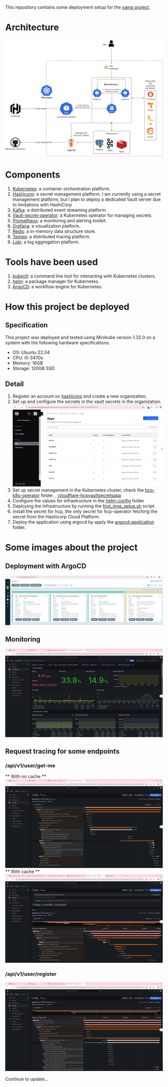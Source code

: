 This repository contains some deployment setup for
the [yamp project](https://github.com/ngodat0103/yamp.git).

# Architecture
![architecture](docs/architecture.png)

# Components
1. [Kubernetes](https://kubernetes.io/docs/concepts/overview/): a container orchestration platform.
2. [Hashicorp](https://developer.hashicorp.com/hcp/docs/vault-secrets): a secret management platform. 
I am currently using a secret management platform, but I plan to deploy a dedicated Vault server due to limitations with HashiCorp
3. [Kafka](https://kafka.apache.org/): a distributed event streaming platform.
4. [Vault-secret-operator](https://developer.hashicorp.com/vault/tutorials/kubernetes/vault-secrets-operator): a Kubernetes operator for managing secrets. 
4. [Prometheus](https://prometheus.io/): a monitoring and alerting toolkit.
5. [Grafana](https://grafana.com/): a visualization platform.
6. [Redis](https://redis.io/): a in-memory data structure store.
7. [Tempo](https://grafana.com/oss/tempo/): a distributed tracing platform.
8. [Loki](https://grafana.com/oss/loki/): a log aggregation platform.

# Tools have been used
1. [kubectl](https://kubernetes.io/docs/reference/kubectl/overview/): a command line tool for interacting with Kubernetes clusters.
2. [helm](https://helm.sh/): a package manager for Kubernetes.
3. [ArgoCD](https://argoproj.github.io/argo/): a workflow engine for Kubernetes.
# How this project be deployed
## Specification
This project was deployed and tested using Minikube version 1.32.0 on a system with the following hardware specifications:
- OS: Ubuntu 22.04 
- CPU: i5-3470s
- Memory: 16GB
- Storage: 120GB SSD 
## Detail 
1. Register an account on [hashicorp](https://app.terraform.io/signup/account) and create a new organization.
2. Set up and configure the secrets in the vault secrets in the organization.
![hashicorp-secret](docs/hashicorp-secret.png)
3. Set up secret management in the Kubernetes cluster, check the [hcp-k8s-operator](./yamp/templates/hcp-k8s-operator) folder.
, [cloudflare-hcpvaultsecretsapp](./yamp/templates/hcp-k8s-operator/hcpvaultsecretsapp/cloudflared-hcpvaultsecretsapp.yaml)
4. Configure the values for infrastructure in the [helm-config](./infra/helm-config) folder
5. Deploying the infrastructure by running the [first_time_setup.sh](./infra/first_time_setup.sh) script. 
6. install the secret for hcp, the only secret for hcp-operator fetching the secret from the Hashicorp Cloud Platform.
7. Deploy the application using argocd by apply the [argocd-application](argocd/prod) folder.
# Some images about the project
## Deployment with ArgoCD
![argocd](docs/argocd.png)
## Monitoring
![application](docs/application-monitoring.png)
## Request tracing for some endpoints
### /api/v1/user/get-me
** With no cache **
![get-me.png](docs/get-me-with-no-cache.png)
** With cache **
![get-me-cache.png](docs/get-me-with-cache.png)
### /api/v1/user/register
![register.png](docs/register.png)


Continue to update...
```



